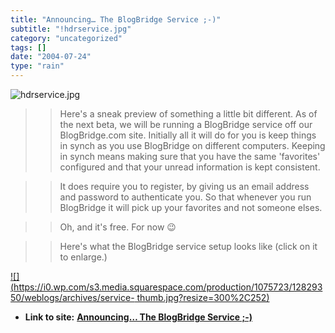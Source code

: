 ```yaml
---
title: "Announcing… The BlogBridge Service ;-)"
subtitle: "!hdrservice.jpg"
category: "uncategorized"
tags: []
date: "2004-07-24"
type: "rain"
---
```

>>

>>
![hdrservice.jpg](https://i0.wp.com/s3.media.squarespace.com/production/1075723/12829350/weblogs/archives/hdrservice.jpg?resize=374%2C142)

>>

>> Here's a sneak preview of something a little bit different. As of the next
beta, we will be running a BlogBridge service off our BlogBridge.com site.
Initially all it will do for you is keep things in synch as you use BlogBridge
on different computers. Keeping in synch means making sure that you have the
same 'favorites' configured and that your unread information is kept
consistent.

>>

>> It does require you to register, by giving us an email address and password
to authenticate you. So that whenever you run BlogBridge it will pick up your
favorites and not someone elses.

>>

>> Oh, and it's free. For now 😉

>>

>> Here's what the BlogBridge service setup looks like (click on it to
enlarge.)

>>

>>
[![](https://i0.wp.com/s3.media.squarespace.com/production/1075723/12829350/weblogs/archives/service-
thumb.jpg?resize=300%2C252)](<http://s3.media.squarespace.com/production/1075723/12829350/weblogs/archives/service.html>)


* **Link to site:** **[Announcing… The BlogBridge Service ;-)](None)**
